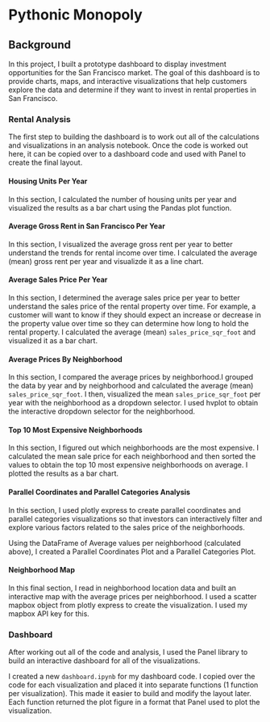 # Pythonic Monopoly

## Background

In this project, I built a prototype dashboard to display investment opportunities for the San Francisco market. The goal of this dashboard is to provide charts, maps, and interactive visualizations that help customers explore the data and determine if they want to invest in rental properties in San Francisco.

### Rental Analysis

The first step to building the dashboard is to work out all of the calculations and visualizations in an analysis notebook. Once the code is worked out here, it can be copied over to a dashboard code and used with Panel to create the final layout. 

#### Housing Units Per Year

In this section, I calculated the number of housing units per year and visualized the results as a bar chart using the Pandas plot function.


#### Average Gross Rent in San Francisco Per Year

In this section, I visualized the average gross rent per year to better understand the trends for rental income over time. I calculated the average (mean) gross rent per year and visualizde it as a line chart.

#### Average Sales Price Per Year

In this section, I determined the average sales price per year to better understand the sales price of the rental property over time. For example, a customer will want to know if they should expect an increase or decrease in the property value over time so they can determine how long to hold the rental property. I calculated the average (mean) `sales_price_sqr_foot` and visualized it as a bar chart.

#### Average Prices By Neighborhood

In this section, I compared the average prices by neighborhood.I grouped the data by year and by neighborhood and calculated the average (mean) `sales_price_sqr_foot`. I then, visualized the mean `sales_price_sqr_foot` per year with the neighborhood as a dropdown selector. I used hvplot to obtain the interactive dropdown selector for the neighborhood.

#### Top 10 Most Expensive Neighborhoods

In this section, I figured out which neighborhoods are the most expensive. I calculated the mean sale price for each neighborhood and then sorted the values to obtain the top 10 most expensive neighborhoods on average. I plotted the results as a bar chart.

#### Parallel Coordinates and Parallel Categories Analysis

In this section, I used plotly express to create parallel coordinates and parallel categories visualizations so that investors can interactively filter and explore various factors related to the sales price of the neighborhoods.

Using the DataFrame of Average values per neighborhood (calculated above), I created a Parallel Coordinates Plot and a Parallel Categories Plot.

#### Neighborhood Map

In this final section, I read in neighborhood location data and built an interactive map with the average prices per neighborhood. I used a scatter mapbox object from plotly express to create the visualization. I used my mapbox API key for this.

### Dashboard

After working out all of the code and analysis, I used the Panel library to build an interactive dashboard for all of the visualizations. 

I created a new `dashboard.ipynb` for my dashboard code. I copied over the code for each visualization and placed it into separate functions (1 function per visualization). This made it easier to build and modify the layout later. Each function returned the plot figure in a format that Panel used to plot the visualization.